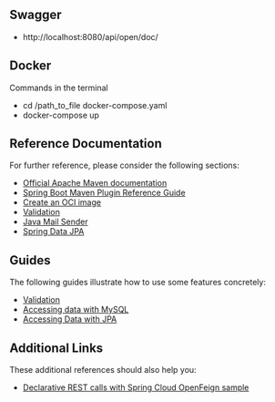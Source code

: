 ## Swagger

* http://localhost:8080/api/open/doc/

## Docker

Commands in the terminal

* cd /path_to_file docker-compose.yaml
* docker-compose up

## Reference Documentation

For further reference, please consider the following sections:

* [Official Apache Maven documentation](https://maven.apache.org/guides/index.html)
* [Spring Boot Maven Plugin Reference Guide](https://docs.spring.io/spring-boot/docs/3.0.3/maven-plugin/reference/html/)
* [Create an OCI image](https://docs.spring.io/spring-boot/docs/3.0.3/maven-plugin/reference/html/#build-image)
* [Validation](https://docs.spring.io/spring-boot/docs/3.0.3/reference/htmlsingle/#io.validation)
* [Java Mail Sender](https://docs.spring.io/spring-boot/docs/3.0.3/reference/htmlsingle/#io.email)
* [Spring Data JPA](https://docs.spring.io/spring-boot/docs/3.0.3/reference/htmlsingle/#data.sql.jpa-and-spring-data)

## Guides

The following guides illustrate how to use some features concretely:

* [Validation](https://spring.io/guides/gs/validating-form-input/)
* [Accessing data with MySQL](https://spring.io/guides/gs/accessing-data-mysql/)
* [Accessing Data with JPA](https://spring.io/guides/gs/accessing-data-jpa/)

## Additional Links

These additional references should also help you:

* [Declarative REST calls with Spring Cloud OpenFeign sample](https://github.com/spring-cloud-samples/feign-eureka)